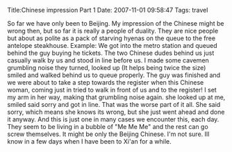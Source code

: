Title:Chinese impression Part 1
Date: 2007-11-01 09:58:47
Tags: travel

So far we have only been to Beijing. My impression of the Chinese might be
wrong then, but so far it is really a people of duality. They are nice people
but about as polite as a pack of starving hyenas on the queue to the free
antelope steakhouse. Example: We got into the metro station and queued behind
the guy buying he tickets. The two Chinese dudes behind us just casually walk
by us and stood in line before us. I made some cavemen grumbling noise they
turned, looked up (It helps being twice the size) smiled and walked behind us
to queue properly. The guy was finished and we were about to take a step
towards the register when this Chinese woman, coming just in tried to walk in
front of us and to the register! I set my arm in her way, making that
grumbling noise again. she looked up at me, smiled said sorry and got in line.
That was the worse part of it all. She said sorry, which means she knows its
wrong, but she just went ahead and done it anyway. And this is just one in
many cases we encounter this, each day. They seem to be living in a bubble of
"Me Me Me" and the rest can go screw themselves. It might be only the Beijing
Chinese. I'm not sure. Ill know in a few days when I have been to Xi'an for a
while.

